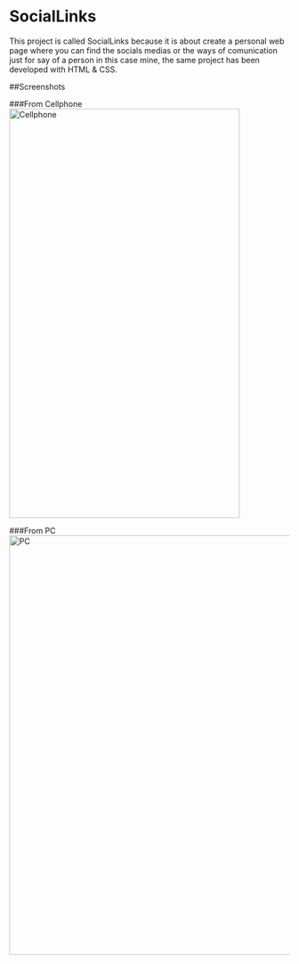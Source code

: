# SocialLinks

This project is called SocialLinks because it is about create a personal web page where you can find the socials medias 
or the ways of comunication just for say of a person in this case mine, the same project has been developed with HTML & CSS.

##Screenshots

###From Cellphone
<img alt="Cellphone" src="./assets/img/" width="414" height="736">

###From PC
<img alt="PC" src="./assets/img/" width="1086" height="754">
